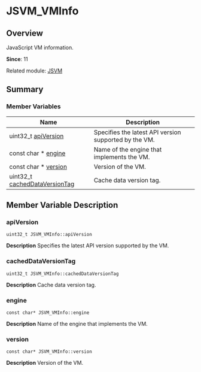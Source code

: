 # JSVM_VMInfo


## Overview

JavaScript VM information.

**Since**: 11

Related module: [JSVM](_j_s_v_m.md)


## Summary


### Member Variables

| Name| Description| 
| -------- | -------- |
| uint32_t [apiVersion](#apiversion) | Specifies the latest API version supported by the VM. | 
| const char \* [engine](#engine) | Name of the engine that implements the VM. | 
| const char \* [version](#version) | Version of the VM. | 
| uint32_t [cachedDataVersionTag](#cacheddataversiontag) | Cache data version tag. | 


## Member Variable Description


### apiVersion

```
uint32_t JSVM_VMInfo::apiVersion
```
**Description**
Specifies the latest API version supported by the VM.


### cachedDataVersionTag

```
uint32_t JSVM_VMInfo::cachedDataVersionTag
```
**Description**
Cache data version tag.


### engine

```
const char* JSVM_VMInfo::engine
```
**Description**
Name of the engine that implements the VM.


### version

```
const char* JSVM_VMInfo::version
```
**Description**
Version of the VM.
